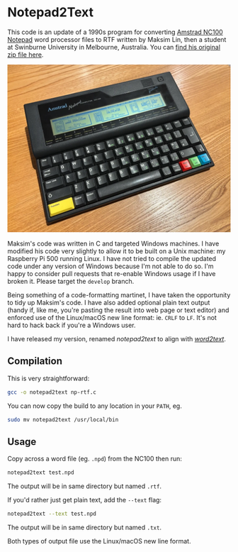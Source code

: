 # Notepad2Text

This code is an update of a 1990s program for converting [Amstrad NC100 Notepad](https://en.wikipedia.org/wiki/Amstrad_NC100) word processor files to RTF written by Maksim Lin, then a student at Swinburne University in Melbourne, Australia. You can [find his original zip file here](https://www.ncus.org.uk/utils.htm#nc_to_rtf).

![Amstrad NC100 Notepad. Image (c) 2025, Tony Smith. All rights reserved](./images/img_0157.webp)

Maksim's code was written in C and targeted Windows machines. I have modified his code very slightly to allow it to be built on a Unix machine: my Raspberry Pi 500 running Linux. I have not tried to compile the updated code under any version of Windows because I'm not able to do so. I'm happy to consider pull requests that re-enable Windows usage if I have broken it. Please target the `develop` branch.

Being something of a code-formatting martinet, I have taken the opportunity to tidy up Maksim's code. I have also added optional plain text output (handy if, like me, you're pasting the result into web page or text editor) and enforced use of the Linux/macOS new line format: ie. `CRLF` to `LF`. It's not hard to hack back if you're a Windows user.

I have released my version, renamed *notepad2text* to align with [*word2text*](https://github.com/smittytone/Word2Text).

## Compilation

This is very straightforward:

```bash
gcc -o notepad2text np-rtf.c
```

You can now copy the build to any location in your `PATH`, eg.

```bash
sudo mv notepad2text /usr/local/bin
```

## Usage

Copy across a word file (eg. `.npd`) from the NC100 then run:

```bash
notepad2text test.npd
```

The output will be in same directory but named `.rtf`.

If you'd rather just get plain text, add the `--text` flag:

```bash
notepad2text --text test.npd
```

The output will be in same directory but named `.txt`.

Both types of output file use the Linux/macOS new line format.
